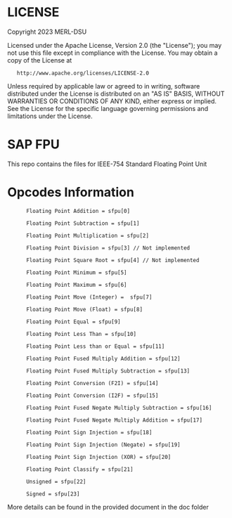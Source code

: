 # LICENSE
 Copyright 2023 MERL-DSU

   Licensed under the Apache License, Version 2.0 (the "License");
   you may not use this file except in compliance with the License.
   You may obtain a copy of the License at

       http://www.apache.org/licenses/LICENSE-2.0

   Unless required by applicable law or agreed to in writing, software
   distributed under the License is distributed on an "AS IS" BASIS,
   WITHOUT WARRANTIES OR CONDITIONS OF ANY KIND, either express or implied.
   See the License for the specific language governing permissions and
   limitations under the License.
   
   
# SAP FPU
This repo contains the files for IEEE-754 Standard Floating Point Unit 

# Opcodes Information
          Floating Point Addition = sfpu[0]

          Floating Point Subtraction = sfpu[1]

          Floating Point Multiplication = sfpu[2]

          Floating Point Division = sfpu[3] // Not implemented

          Floating Point Square Root = sfpu[4] // Not implemented

          Floating Point Minimum = sfpu[5]

          Floating Point Maximum = sfpu[6]

          Floating Point Move (Integer) =  sfpu[7]

          Floating Point Move (Float) = sfpu[8]

          Floating Point Equal = sfpu[9]

          Floating Point Less Than = sfpu[10]

          Floating Point Less than or Equal = sfpu[11]

          Floating Point Fused Multiply Addition = sfpu[12]

          Floating Point Fused Multiply Subtraction = sfpu[13]

          Floating Point Conversion (F2I) = sfpu[14]

          Floating Point Conversion (I2F) = sfpu[15]

          Floating Point Fused Negate Multiply Subtraction = sfpu[16]

          Floating Point Fused Negate Multiply Addition = sfpu[17]

          Floating Point Sign Injection = sfpu[18]

          Floating Point Sign Injection (Negate) = sfpu[19]

          Floating Point Sign Injection (XOR) = sfpu[20]

          Floating Point Classify = sfpu[21]

          Unsigned = sfpu[22]

          Signed = sfpu[23]


More details can be found in the provided document in the doc folder 

